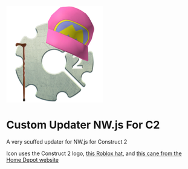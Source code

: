 ![icon as scuffed as the program](./icon.png)

# Custom Updater NW.js For C2
 A very scuffed updater for NW.js for Construct 2

 Icon uses the Construct 2 logo, [this Roblox hat](https://www.roblox.com/catalog/122415713240099/Sonic-Ova-Movie-Iconic-Pink-Hat), and [this cane from the Home Depot website](https://www.homedepot.com/p/Brazos-Walking-Sticks-37-in-Twisted-Walnut-Walking-Cane-502-3000-0281/205856200)
